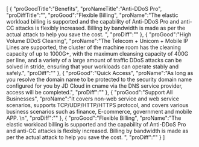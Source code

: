 [
	{
		"proGoodTitle":"Benefits",
		"proNameTitle":"Anti-DDoS Pro",
		"proDiffTitle":"",
		"proGood":"Flexible Billing",
		"proName":"The elastic workload billing is supported and the capability of Anti-DDoS Pro and anti-CC attacks is flexibly increased. Billing by bandwidth is made as per the actual attack to help you save the cost. ",
		"proDiff":""
	},
	{
		"proGood":"High Volume DDoS Cleaning",
		"proName":"The Telecom + Unicom + Mobile IP Lines are supported, the cluster of the machine room has the cleaning capacity of up to 1000G+, with the maximum cleansing capacity of 400G per line, and a variety of a large amount of traffic DDoS attacks can be solved in stride, ensuring that your workloads can operate stably and safely.",
		"proDiff":""
	},
	{
		"proGood":"Quick Access",
		"proName":"As long as you resolve the domain name to be protected to the security domain name configured for you by JD Cloud in cname via the DNS service provider, access will be completed.",
		"proDiff":""
	},
	{
		"proGood":"Support All Businesses",
		"proName":"It covers non-web service and web service scenarios, supports TCP/UDP/HTTP/HTTPS protocol, and covers various business scenarios such as finance, E-commerce, government and mobile APP. \n",
		"proDiff":""
	},
	{
		"proGood":"Flexible Billing",
		"proName":"The elastic workload billing is supported and the capability of Anti-DDoS Pro and anti-CC attacks is flexibly increased. Billing by bandwidth is made as per the actual attack to help you save the cost. ",
		"proDiff":""
	}
]
